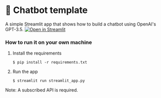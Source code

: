 # 💬 Chatbot template

A simple Streamlit app that shows how to build a chatbot using OpenAI's GPT-3.5. 
[![Open in Streamlit](https://static.streamlit.io/badges/streamlit_badge_black_white.svg)](https://chatbot-template.streamlit.app/)

### How to run it on your own machine

1. Install the requirements

   ```
   $ pip install -r requirements.txt
   ```

2. Run the app

   ```
   $ streamlit run streamlit_app.py
   ```
Note: A subscribed API is required. 
